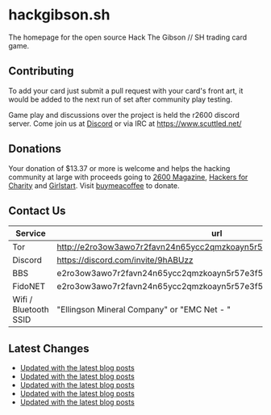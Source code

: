 # hackgibson.sh
The homepage for the open source Hack The Gibson // SH trading card game.


## Contributing

To add your card just submit a pull request with your card's front art, it would be added to the next run of set after community play testing.

Game play and discussions over the project is held the r2600 discord server. Come join us at [Discord](https://discord.com/invite/9hABUzz) or via IRC at https://www.scuttled.net/


## Donations

Your donation of $13.37 or more is welcome and helps the hacking community at large with proceeds going to [2600 Magazine](https://2600.com/), [Hackers for Charity](https://hackersforcharity.org) and [Girlstart](https://girlstart.org).  Visit [buymeacoffee](https://www.buymeacoffee.com/hackgibson.sh) to donate.


## Contact Us

Service | url
-|-
Tor | http://e2ro3ow3awo7r2favn24n65ycc2qmzkoayn5r57e3f56nvjwdcgg32ad.onion
Discord | https://discord.com/invite/9hABUzz
BBS | e2ro3ow3awo7r2favn24n65ycc2qmzkoayn5r57e3f56nvjwdcgg32ad.onion:23
FidoNET | e2ro3ow3awo7r2favn24n65ycc2qmzkoayn5r57e3f56nvjwdcgg32ad.onion:24554
Wifi / Bluetooth SSID | "Ellingson Mineral Company" or "EMC Net - <fidonet address>"

## Latest Changes
<!-- BLOG-POST-LIST:START -->
- [Updated with the latest blog posts](https://github.com/DFW2600/hackgibson.sh/commit/72091a529d1c2ea52ba4f77cdb9c9bd4488cc514)
- [Updated with the latest blog posts](https://github.com/DFW2600/hackgibson.sh/commit/1cdb20d9ad5c4fb42784e0e798c19f05acc2ee70)
- [Updated with the latest blog posts](https://github.com/DFW2600/hackgibson.sh/commit/9aba7c00f58277641b7a8838deebaeae6a88b6ee)
- [Updated with the latest blog posts](https://github.com/DFW2600/hackgibson.sh/commit/3bc2b86e06738fe44b63b91372c5c150e682aa68)
- [Updated with the latest blog posts](https://github.com/DFW2600/hackgibson.sh/commit/ab0314124dbd8ffa0d0c34b606dd9973d98a2cf2)
<!-- BLOG-POST-LIST:END -->
